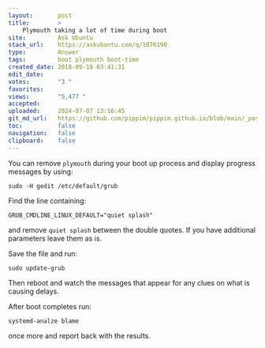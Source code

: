 ```yaml
---
layout:       post
title:        >
    Plymouth taking a lot of time during boot
site:         Ask Ubuntu
stack_url:    https://askubuntu.com/q/1076190
type:         Answer
tags:         boot plymouth boot-time
created_date: 2018-09-18 03:41:31
edit_date:    
votes:        "3 "
favorites:    
views:        "5,477 "
accepted:     
uploaded:     2024-07-07 13:16:45
git_md_url:   https://github.com/pippim/pippim.github.io/blob/main/_posts/2018/2018-09-18-Plymouth-taking-a-lot-of-time-during-boot.md
toc:          false
navigation:   false
clipboard:    false
---
```


You can remove `plymouth` during your boot up process and display progress messages by using:

``` 
sudo -H gedit /etc/default/grub
```

Find the line containing:

``` 
GRUB_CMDLINE_LINUX_DEFAULT="quiet splash"
```

and remove `quiet splash` between the double quotes. If you have additional parameters leave them as is.

Save the file and run:

``` 
sudo update-grub
```

Then reboot and watch the messages that appear for any clues on what is causing delays.

After boot completes run:

``` 
systemd-analze blame
```

once more and report back with the results.

